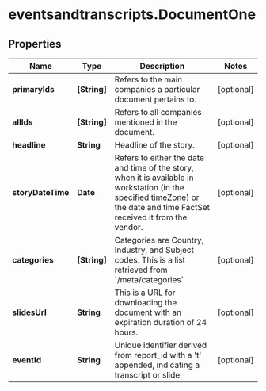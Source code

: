# eventsandtranscripts.DocumentOne

## Properties

Name | Type | Description | Notes
------------ | ------------- | ------------- | -------------
**primaryIds** | **[String]** | Refers to the main companies a particular document pertains to. | [optional] 
**allIds** | **[String]** | Refers to all companies mentioned in the document.  | [optional] 
**headline** | **String** | Headline of the story. | [optional] 
**storyDateTime** | **Date** | Refers to either the date and time of the story, when it is available in workstation (in the specified timeZone) or the date and time FactSet received it from the vendor. | [optional] 
**categories** | **[String]** | Categories are Country, Industry, and Subject codes. This is a list retrieved from &#x60;/meta/categories&#x60; | [optional] 
**slidesUrl** | **String** | This is a URL for downloading the document with an expiration duration of 24 hours. | [optional] 
**eventId** | **String** | Unique identifier derived from report_id with a &#39;t&#39; appended, indicating a transcript or slide. | [optional] 


